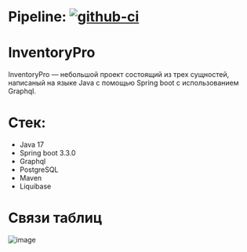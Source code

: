 # Pipeline: [![github-ci](https://github.com/slabada/InventoryPro/actions/workflows/github-ci.yml/badge.svg?branch=main&event=status)](https://github.com/slabada/InventoryPro/actions/workflows/github-ci.yml)
# InventoryPro
InventoryPro — небольшой проект состоящий из трех сущностей, написаный на языке Java с помощью Spring boot с использованием Graphql.
# Стек:
- Java 17
- Spring boot 3.3.0
- Graphql
- PostgreSQL
- Maven
- Liquibase
# Связи таблиц
![image](https://github.com/slabada/InventoryPro/assets/82341789/0ddfe8ac-f87e-43df-a92b-843f3ba0ca6c)
